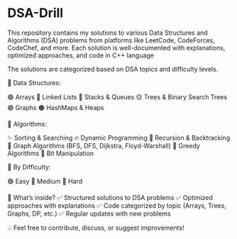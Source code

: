 # DSA-Drill
This repository contains my solutions to various Data Structures and Algorithms (DSA) problems from platforms like LeetCode, CodeForces, CodeChef, and more. Each solution is well-documented with explanations, optimized approaches, and code in C++ language

The solutions are categorized based on DSA topics and difficulty levels.

📂 Data Structures:

🟢 Arrays
🔵 Linked Lists
🔴 Stacks & Queues
🟡 Trees & Binary Search Trees
🟣 Graphs
🟠 HashMaps & Heaps

📂 Algorithms:

✨ Sorting & Searching
🔥 Dynamic Programming
🔁 Recursion & Backtracking
🌉 Graph Algorithms (BFS, DFS, Dijkstra, Floyd-Warshall)
🏹 Greedy Algorithms
🧩 Bit Manipulation

📂 By Difficulty:

🟢 Easy
🔵 Medium
🔴 Hard

🚀 What’s inside?
✅ Structured solutions to DSA problems
✅ Optimized approaches with explanations
✅ Code categorized by topic (Arrays, Trees, Graphs, DP, etc.)
✅ Regular updates with new problems

💡 Feel free to contribute, discuss, or suggest improvements!
